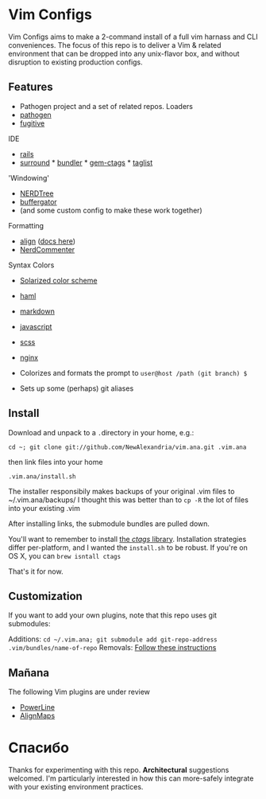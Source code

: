 # Vim Configs #

Vim Configs aims to make a 2-command install of a full vim harnass and CLI conveniences.  The focus of this repo is to deliver a Vim & related environment that can be dropped into any unix-flavor box, and without disruption to existing production configs.

## Features ##
*  Pathogen project and a set of related repos.
  Loaders
  *  [pathogen](https://github.com/tpope/vim-pathogen)
  *  [fugitive](https://github.com/tpope/vim-fugitive)
  
  IDE
  *  [rails](https://github.com/tpope/vim-rails)
  *  [surround](https://github.com/tpope/vim-surround)
	*  [bundler](https://github.com/tpope/vim-bundler)
	*  [gem-ctags](https://github.com/tpope/gem-ctags)
	*  [taglist](https://github.com/thisivan/vim-taglist)

  'Windowing'
  * [NERDTree](https://github.com/scrooloose/nerdtree)
  * [buffergator](https://github.com/jeetsukumaran/vim-buffergator/)
  * (and some custom config to make these work together)
  
  Formatting
  *  [align](https://github.com/jezcope/vim-align) ([docs here](http://www.drchip.org/astronaut/vim/doc/Align.txt.html))
  *  [NerdCommenter](https://github.com/scrooloose/nerdcommenter) 
  
  Syntax Colors
  *  [Solarized color scheme](git://github.com/altercation/vim-colors-solarized.git)
  *  [haml](https://github.com/tpope/vim-haml)
  *  [markdown](https://github.com/tpope/vim-markdown)
  *  [javascript](https://github.com/jelera/vim-javascript-syntax)
  *  [scss](https://github.com/cakebaker/scss-syntax.vim)
  *  [nginx](https://github.com/vim-scripts/nginx.vim)

*  Colorizes and formats the prompt to ` user@host /path (git branch) $ ` 
*  Sets up some (perhaps) git aliases

## Install ##
Download and unpack to a `.`directory in your home, e.g.:

` cd ~; git clone git://github.com/NewAlexandria/vim.ana.git .vim.ana `

then link files into your home

` .vim.ana/install.sh `

The installer responsibily makes backups of your original .vim files to ~/.vim.ana/backups/  I thought this was better than to `cp -R` the lot of files into your existing .vim   

After installing links, the submodule bundles are pulled down.

You'll want to remember to install [the *ctags* library](http://ctags.sourceforge.net/).  Installation strategies differ per-platform, and I wanted the `install.sh` to be robust.  If you're on OS X, you can ``brew isntall ctags``

That's it for now.

## Customization ##

If you want to add your own plugins, note that this repo uses git submodules:

Additions: `cd ~/.vim.ana; git submodule add git-repo-address .vim/bundles/name-of-repo`
Removals:  [Follow these instructions](http://stackoverflow.com/questions/1260748/how-do-i-remove-a-git-submodule)

## Mañana ##

The following Vim plugins are under review

* [PowerLine](https://github.com/Lokaltog/vim-powerline)
* [AlignMaps](http://www.drchip.org/astronaut/vim/align.html)

# Спасибо #

Thanks for experimenting with this repo. **Architectural** suggestions welcomed. I'm particularly interested in how this can more-safely integrate with your existing environment practices.

